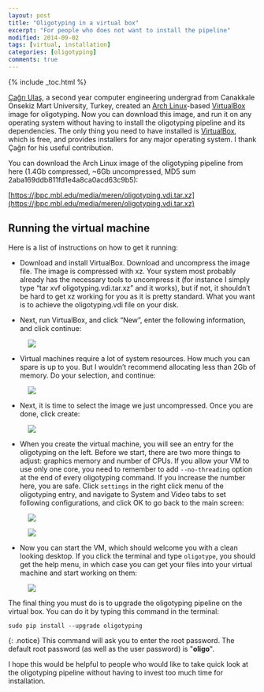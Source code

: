 ```yaml
---
layout: post
title: "Oligotyping in a virtual box"
excerpt: "For people who does not want to install the pipeline"
modified: 2014-09-02
tags: [virtual, installation]
categories: [oligotyping]
comments: true
---
```


{% include _toc.html %}

[Çağrı Ulaş](http://about.me/cagriulas), a second year computer engineering undergrad from Canakkale Onsekiz Mart University, Turkey, created an [Arch Linux](https://www.archlinux.org/)-based [VirtualBox](https://www.virtualbox.org/) image for oligotyping. Now you can download this image, and run it on any operating system without having to install the oligotyping pipeline and its dependencies. The only thing you need to have installed is [VirtualBox](https://www.virtualbox.org/), which is free, and provides installers for any major operating system. I thank Çağrı for his useful contribution.

You can download the Arch Linux image of the oligotyping pipeline from here (1.4Gb compressed, ~6Gb uncompressed, MD5 sum 2aba169ddb811fd1e4a8ca0acd63c9b5):

[https://jbpc.mbl.edu/media/meren/oligotyping.vdi.tar.xz](https://jbpc.mbl.edu/media/meren/oligotyping.vdi.tar.xz)

## Running the virtual machine

Here is a list of instructions on how to get it running:

* Download and install VirtualBox. Download and uncompress the image file. The image is compressed with xz. Your system most probably already has the necessary tools to uncompress it (for instance I simply type “tar xvf oligotyping.vdi.tar.xz” and it works), but if not, it shouldn’t be hard to get xz working for you as it is pretty standard. What you want is to achieve the oligotyping.vdi file on your disk.

* Next, run VirtualBox, and click “New”, enter the following information, and click continue:

<figure>
	<a href="{{ site.url }}/images/oligotyping/vm-01.png"><img src="{{ site.url }}/images/oligotyping/vm-01.png"></a>
</figure>

* Virtual machines require a lot of system resources. How much you can spare is up to you. But I wouldn’t recommend allocating less than 2Gb of memory. Do your selection, and continue:

<figure>
	<a href="{{ site.url }}/images/oligotyping/vm-02.png"><img src="{{ site.url }}/images/oligotyping/vm-02.png"></a>
</figure>

* Next, it is time to select the image we just uncompressed. Once you are done, click create:

<figure>
	<a href="{{ site.url }}/images/oligotyping/vm-03.png"><img src="{{ site.url }}/images/oligotyping/vm-03.png"></a>
</figure>

* When you create the virtual machine, you will see an entry for the oligotyping on the left. Before we start, there are two more things to adjust: graphics memory and number of CPUs. If you allow your VM to use only one core, you need to remember to add `--no-threading` option at the end of every oligotyping command. If you increase the number here, you are safe. Click `settings` in the right click menu of the oligotyping entry, and navigate to System and Video tabs to set following configurations, and click OK to go back to the main screen:


<figure>
	<a href="{{ site.url }}/images/oligotyping/vm-04.png"><img src="{{ site.url }}/images/oligotyping/vm-04.png"></a>
</figure>

<figure>
	<a href="{{ site.url }}/images/oligotyping/vm-05.png"><img src="{{ site.url }}/images/oligotyping/vm-05.png"></a>
</figure>

* Now you can start the VM, which should welcome you with a clean looking desktop. If you click the terminal and type `oligotype`, you should get the help menu, in which case you can get your files into your virtual machine and start working on them:


<figure>
	<a href="{{ site.url }}/images/oligotyping/vm-06.png"><img src="{{ site.url }}/images/oligotyping/vm-06.png"></a>
</figure>

The final thing you must do is to upgrade the oligotyping pipeline on the virtual box. You can do it by typing this command in the terminal:

    sudo pip install --upgrade oligotyping

{: .notice}
This command will ask you to enter the root password. The default root password (as well as the user password) is "**oligo**".

 

I hope this would be helpful to people who would like to take quick look at the oligotyping pipeline without having to invest too much time for installation.

